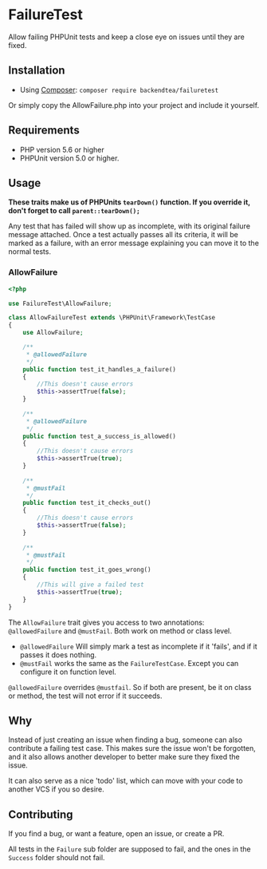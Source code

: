 # FailureTest

Allow failing PHPUnit tests and keep a close eye on issues until they are fixed.

## Installation

* Using [Composer](https://getcomposer.org/): `composer require backendtea/failuretest`

Or simply copy the AllowFailure.php into your project and include it yourself.

## Requirements

* PHP version 5.6 or higher
* PHPUnit version 5.0 or higher.

## Usage

**These traits make us of PHPUnits `tearDown()` function. If you override it, don't forget to call `parent::tearDown();`**

Any test that has failed will show up as incomplete, with its original failure message attached.
Once a test actually passes all its criteria, it will be marked as a failure, with an error message explaining you can move it to the normal tests.

### AllowFailure

```php
<?php 

use FailureTest\AllowFailure;

class AllowFailureTest extends \PHPUnit\Framework\TestCase
{
    use AllowFailure;

    /** 
     * @allowedFailure
     */
    public function test_it_handles_a_failure()
    {
        //This doesn't cause errors
        $this->assertTrue(false);
    }
    
    /** 
     * @allowedFailure
     */
    public function test_a_success_is_allowed()
    {
        //This doesn't cause errors
        $this->assertTrue(true);
    }
    
    /** 
     * @mustFail
     */
    public function test_it_checks_out()
    {
        //This doesn't cause errors
        $this->assertTrue(false);
    }
    
    /**
     * @mustFail
     */
    public function test_it_goes_wrong()
    {
        //This will give a failed test
        $this->assertTrue(true);
    }
}
```

The `AllowFailure` trait gives you access to two annotations: `@allowedFailure` and `@mustFail`. Both work on method or class level.

 * `@allowedFailure` Will simply mark a test as incomplete if it 'fails', and if it passes it does nothing.
 * `@mustFail` works the same as the `FailureTestCase`. Except you can configure it on function level.

`@allowedFailure` overrides `@mustfail`. So if both are present, be it on class or method, the test will not error if it succeeds.

## Why

Instead of just creating an issue when finding a bug, someone can also contribute a failing test case.
This makes sure the issue won't be forgotten, and it also allows another developer to better make sure they fixed the issue.

It can also serve as a nice 'todo' list, which can move with your code to another VCS if you so desire.


## Contributing

If you find a bug, or want a feature, open an issue, or create a PR. 

All tests in the `Failure` sub folder are supposed to fail, and the ones in the `Success` folder should not fail.
